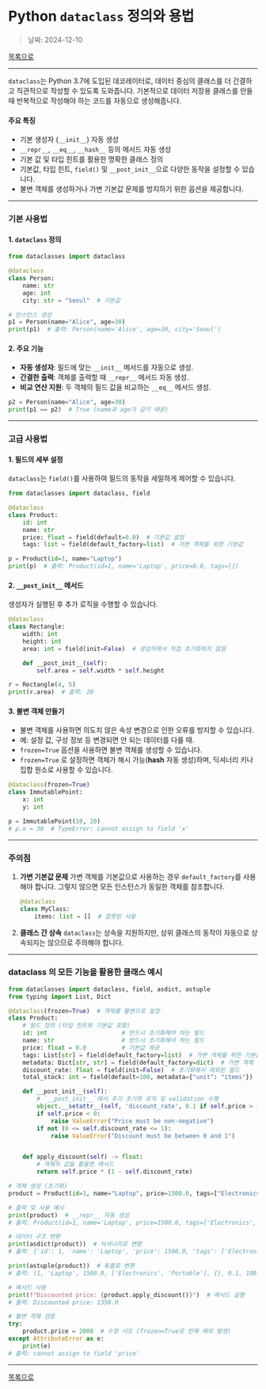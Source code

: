 # Python `dataclass` 정의와 용법

> 날짜: 2024-12-10

[목록으로](https://shiwoo-park.github.io/blog)

---

`dataclass`는 Python 3.7에 도입된 데코레이터로, 데이터 중심의 클래스를 더 간결하고 직관적으로 작성할 수 있도록 도와줍니다. 기본적으로 데이터 저장용 클래스를 만들 때 반복적으로 작성해야 하는 코드를 자동으로 생성해줍니다. 

#### 주요 특징

- 기본 생성자 (`__init__`) 자동 생성
- `__repr__`, `__eq__`, `__hash__` 등의 메서드 자동 생성
- 기본 값 및 타입 힌트를 활용한 명확한 클래스 정의
- 기본값, 타입 힌트, `field()` 및 `__post_init__`으로 다양한 동작을 설정할 수 있습니다.
- 불변 객체를 생성하거나 가변 기본값 문제를 방지하기 위한 옵션을 제공합니다.

---

### 기본 사용법

#### 1. `dataclass` 정의

```python
from dataclasses import dataclass

@dataclass
class Person:
    name: str
    age: int
    city: str = "Seoul"  # 기본값

# 인스턴스 생성
p1 = Person(name="Alice", age=30)
print(p1)  # 출력: Person(name='Alice', age=30, city='Seoul')
```

#### 2. 주요 기능

- **자동 생성자**: 필드에 맞는 `__init__` 메서드를 자동으로 생성.
- **간결한 출력**: 객체를 출력할 때 `__repr__` 메서드 자동 생성.
- **비교 연산 지원**: 두 객체의 필드 값을 비교하는 `__eq__` 메서드 생성.

```python
p2 = Person(name="Alice", age=30)
print(p1 == p2)  # True (name과 age가 같기 때문)
```

---

### 고급 사용법

#### 1. 필드의 세부 설정
`dataclass`는 `field()`를 사용하여 필드의 동작을 세밀하게 제어할 수 있습니다.

```python
from dataclasses import dataclass, field

@dataclass
class Product:
    id: int
    name: str
    price: float = field(default=0.0)  # 기본값 설정
    tags: list = field(default_factory=list)  # 가변 객체를 위한 기본값

p = Product(id=1, name="Laptop")
print(p)  # 출력: Product(id=1, name='Laptop', price=0.0, tags=[])
```

#### 2. `__post_init__` 메서드
생성자가 실행된 후 추가 로직을 수행할 수 있습니다.

```python
@dataclass
class Rectangle:
    width: int
    height: int
    area: int = field(init=False)  # 생성자에서 직접 초기화하지 않음

    def __post_init__(self):
        self.area = self.width * self.height

r = Rectangle(4, 5)
print(r.area)  # 출력: 20
```

#### 3. 불변 객체 만들기

- 불변 객체를 사용하면 의도치 않은 속성 변경으로 인한 오류를 방지할 수 있습니다.
- 예: 설정 값, 구성 정보 등 변경되면 안 되는 데이터를 다룰 때.
- `frozen=True` 옵션을 사용하면 불변 객체를 생성할 수 있습니다.
- `frozen=True` 로 설정하면 객체가 해시 가능(__hash__ 자동 생성)하며, 딕셔너리 키나 집합 원소로 사용할 수 있습니다.

```python
@dataclass(frozen=True)
class ImmutablePoint:
    x: int
    y: int

p = ImmutablePoint(10, 20)
# p.x = 30  # TypeError: cannot assign to field 'x'
```

---

### 주의점

1. **가변 기본값 문제**
   가변 객체를 기본값으로 사용하는 경우 `default_factory`를 사용해야 합니다. 그렇지 않으면 모든 인스턴스가 동일한 객체를 참조합니다.
   ```python
   @dataclass
   class MyClass:
       items: list = []  # 잘못된 사용
   ```

2. **클래스 간 상속**
   `dataclass`는 상속을 지원하지만, 상위 클래스의 동작이 자동으로 상속되지는 않으므로 주의해야 합니다.

---

### dataclass 의 모든 기능을 활용한 클래스 예시

```python
from dataclasses import dataclass, field, asdict, astuple
from typing import List, Dict

@dataclass(frozen=True)  # 객체를 불변으로 설정
class Product:
    # 필드 정의 (타입 힌트와 기본값 포함)
    id: int                     # 반드시 초기화해야 하는 필드
    name: str                   # 반드시 초기화해야 하는 필드
    price: float = 0.0          # 기본값 제공
    tags: List[str] = field(default_factory=list)  # 가변 객체를 위한 기본값
    metadata: Dict[str, str] = field(default_factory=dict)  # 가변 객체
    discount_rate: float = field(init=False)  # 초기화에서 제외된 필드
    total_stock: int = field(default=100, metadata={"unit": "items"})  # 메타데이터 추가

    def __post_init__(self):
        # `__post_init__`에서 추가 초기화 로직 및 validation 수행
        object.__setattr__(self, 'discount_rate', 0.1 if self.price > 100 else 0.0)
        if self.price < 0:
            raise ValueError("Price must be non-negative")
        if not (0 <= self.discount_rate <= 1):
            raise ValueError("Discount must be between 0 and 1")


    def apply_discount(self) -> float:
        # 객체의 값을 활용한 메서드
        return self.price * (1 - self.discount_rate)

# 객체 생성 (초기화)
product = Product(id=1, name="Laptop", price=1500.0, tags=["Electronics", "Portable"])

# 출력 및 사용 예시
print(product)  # __repr__ 자동 생성
# 출력: Product(id=1, name='Laptop', price=1500.0, tags=['Electronics', 'Portable'], metadata={}, discount_rate=0.1, total_stock=100)

# 데이터 구조 변환
print(asdict(product))  # 딕셔너리로 변환
# 출력: {'id': 1, 'name': 'Laptop', 'price': 1500.0, 'tags': ['Electronics', 'Portable'], 'metadata': {}, 'total_stock': 100, 'discount_rate': 0.1}

print(astuple(product))  # 튜플로 변환
# 출력: (1, 'Laptop', 1500.0, ['Electronics', 'Portable'], {}, 0.1, 100)

# 메서드 사용
print(f"Discounted price: {product.apply_discount()}")  # 메서드 실행
# 출력: Discounted price: 1350.0

# 불변 객체 검증
try:
    product.price = 2000  # 수정 시도 (frozen=True로 인해 예외 발생)
except AttributeError as e:
    print(e)
# 출력: cannot assign to field 'price'
```


---

[목록으로](https://shiwoo-park.github.io/blog)
